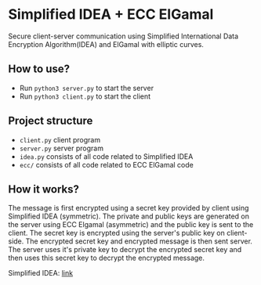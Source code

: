 # Simplified IDEA + ECC ElGamal
Secure client-server communication using Simplified International Data Encryption Algorithm(IDEA) and ElGamal with elliptic curves.

## How to use?
- Run `python3 server.py` to start the server
- Run `python3 client.py` to start the client

## Project structure
- `client.py` client program
- `server.py` server program
- `idea.py` consists of all code related to Simplified IDEA
- `ecc/` consists of all code related to ECC ElGamal code

## How it works?
The message is first encrypted using a secret key provided by client using
Simplified IDEA (symmetric). The private and public keys are generated on the
server using ECC Elgamal (asymmetric) and the public key is sent to the client. The secret
key is encrypted using the server's public key on client-side. The encrypted secret key
and encrypted message is then sent server. The server uses it's private key to decrypt 
the encrypted secret key and then uses this secret key to decrypt the encrypted message.

Simplified IDEA: [link](https://www.nku.edu/~christensen/simplified%20IDEA%20algorithm.pdf)

